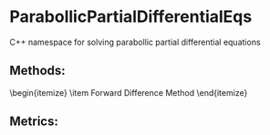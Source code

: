 # ParabollicPartialDifferentialEqs
C++ namespace for solving parabollic partial differential equations

## Methods:

\begin{itemize}
 \item Forward Difference Method
\end{itemize}

## Metrics:
